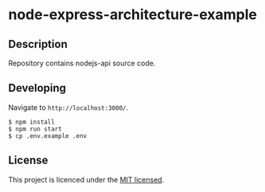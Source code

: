 # node-express-architecture-example


## Description

Repository contains nodejs-api source code.

## Developing

Navigate to `http://localhost:3000/`.

```
$ npm install
$ npm run start
$ cp .env.example .env
```

## License

This project is licenced under the [MIT licensed](LICENSE).
